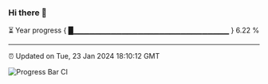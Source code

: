 ### Hi there 👋

⏳ Year progress { █▁▁▁▁▁▁▁▁▁▁▁▁▁▁▁▁▁▁▁▁▁▁▁▁▁▁▁▁▁ } 6.22 %

---

⏰ Updated on Tue, 23 Jan 2024 18:10:12 GMT

![Progress Bar CI](https://github.com/Shyam-Makwana/GitHub-Actions-Demo/workflows/Progress%20Bar%20CI/badge.svg)
